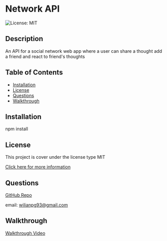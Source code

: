 # Network API

![License: MIT](https://img.shields.io/badge/License-MIT-yellow.svg)

## Description

An API for a social network web app where a user can share a thought add a friend and react to friend's thoughts

## Table of Contents

- [Installation](#installation)
- [License](#license)
- [Questions](#questions)
- [Walkthrough](#walkthrough)

## Installation

npm install

## License

This project is cover under the license type MIT

[Click here for more information](https://opensource.org/licenses/MIT)

## Questions

[GitHub Repo](https://github.com/WILLCUBA)

email: wilianpg93@gmail.com

## Walkthrough

[Walkthrough Video](https://drive.google.com/file/d/1RfKkfy04M_n74TiAhNekVzdZbp669j0h/view)
